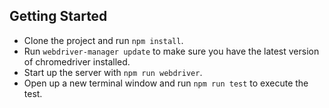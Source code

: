 ## Getting Started
 - Clone the project and run `npm install`. 
 - Run `webdriver-manager update` to make sure you have the latest version of chromedriver installed. 
 - Start up the server with `npm run webdriver`. 
 - Open up a new terminal window and run `npm run test` to execute the test.